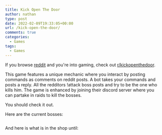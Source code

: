 ```yaml
---
title: Kick Open The Door
author: nathan
type: post
date: 2022-02-09T19:33:05+00:00
url: /kick-open-the-door/
comments: true
categories:
  - Games
tags:
  - Games
---
```

If you browse [reddit][1] and you're into gaming, check out [r/kickopenthedoor][2].

<!--more-->

This game features a unique mechanic where you interact by posting commands as comments on reddit posts. A bot takes your commands and posts a reply. All the redditors !attack boss posts and try to be the one who kills him. The game is enhanced by joining their discord server where you can partake in raids to kill the bosses.

You should check it out.

Here are the current bosses:
<span id="last-update"></span>
<div id="boss-list"></div>


And here is what is in the shop until:
<span id="shop-expires"></span>

<div id="shop-info"></div>

 [1]: https://www.reddit.com
 [2]: https://www.reddit.com/r/kickopenthedoor

<style>
    div#boss-list {
        display: flex;
        flex-direction: row;
        width: 100%;
        flex-wrap: wrap;
    }
    .boss-info {
        background: #fff;
        border-radius: 2px;
        display: inline-block;
        min-height: 150px;
        margin: 1rem;
        position: relative;
        width: 300px;
        box-shadow: 0 19px 38px rgb(0 0 0 / 30%), 0 15px 12px rgb(0 0 0 / 22%);
        flex: none;
    }
    .boss-attributes {
        display: flex;
    }
    .boss-attributes span {
        display: block;
        width: 100%;
        padding: 5px;
        margin: 3px;
        border-radius: 5px;
        color: black;
    }
    .boss-attributes span.weak {
        background: #9c9;
    }
    .boss-attributes span.neutral {
        background: #dddcdc;
    }
    .boss-attributes span.resist {
        background: #d98b8b;
    }
    span.element {
        padding: 0 0.2em;
    }
    span.element:before {
        font-size: 1.2em;
        padding-right: 0.15em;
        margin-left: -0.5em;
        text-decoration: none;
        color: #ccc;
        font-family: "Noto Color Emoji", "Apple Color Emoji", "Segoe UI Emoji", Times, Symbola, Aegyptus, Code2000, Code2001, Code2002, Musica, serif, LastResort;
        font-variant-emoji: emoji;
    }
    span.element.Havoc:before {
        content: '⚔'
    }
    span.element.Almighty:before {
        content: '👼'
    }
    span.element.Sinful:before {
        content: '😈'
    }
    span.element.Bless:before {
        content: '✝'
    }
    span.element.Curse:before {
        content: '☠'
    }
    span.element.Lawful:before {
        content: '🏛'
    }
    span.element.Order:before {
        content: '☯'
    }
    span.element.Chaos:before {
        content: '🗯'
    }
    span.element.Light:before {
        content: '☀'
    }
    span.element.Dark:before {
        content: '🌌'
    }
    .boss-info .header {
        background: #6091de;
        padding: 8px;
    }
    .boss-info .header a {
        display: block;
        color: white;
        text-align: center;
    }
    .boss-info .header a .hp {
        display: block;
    }
    .boss-content {
        padding: 8px 16px 16px 16px;
    }
</style>

<script>
    window.addEventListener('DOMContentLoaded', () => $.getJSON('https://firebasestorage.googleapis.com/v0/b/thewizardsmanse-8e843.appspot.com/o/kotd.json?alt=media', data => {
        const lastUpdate = $('#last-update');
        lastUpdate.text(new Date(data.generated));

        const bossList = $('#boss-list');
        data.posts.forEach(boss => {
            const bossInfo = $('<div class="boss-info"></div>');
            const totalHP = boss.title.match(/\[Health:([0-9]+)\]/)[1];
            const title = boss.title.replace(/\[Health:[0-9]+\]/, '');
            const remainingHP = boss.link_flair_text.match(/\[Health: ([0-9]+)\]/)[1];
            bossInfo.append(`<div class="header"><a href="https://www.reddit.com${boss.permalink}">${title}<span class="hp">[Health: ${remainingHP} / ${totalHP}]</span></a></div>`);
            const bossContent = $(`<div class="boss-content"><a href="https://www.reddit.com${boss.permalink}"><img src="${boss.thumbnail}"></img></a></div>`);
            const bossAttributes = $('<div class="boss-attributes"></div>');
            const weak = $('<span class="weak"></span>');
            boss.weak.forEach(x => weak.append(`<span class="element ${x}">${x}</span>`));
            bossAttributes.append(weak);
            const neutral = $('<span class="neutral"></span>');
            boss.neutral.forEach(x => neutral.append(`<span class="element ${x}">${x}</span>`));
            bossAttributes.append(neutral);
            const resist = $('<span class="resist"></span>');
            boss.resist.forEach(x => resist.append(`<span class="element ${x}">${x}</span>`));
            bossAttributes.append(resist);
            bossContent.append(bossAttributes);
            bossInfo.append(bossContent)
            bossList.append(bossInfo);
        });

        const shopExpires = $('#shop-expires');
        shopExpires.text(new Date(data.shop.expires * 1000));

        const shopTable = $('<table><tr><th>Id</th><th>Name</th><th>Price</th><th>Damage</th><th>Duration</th><th>Element</th></tr></table>');
        data.shop.items.forEach(item => {
            const row = $(`<tr><td>${item.id}</td><td>${item.name}</td><td>${item.price}</td><td>${item.damage}</td><td>${item.duration}</td><td><span class="element ${item.element}">${item.element}</span></td></tr>`);
            shopTable.append(row);
        });
        const shop = $('#shop-info');
        shop.append(shopTable);
    }));
</script>
